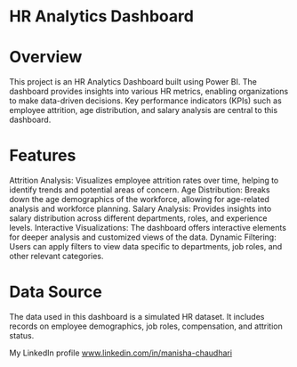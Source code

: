# HR Analytics Dashboard
# Overview
This project is an HR Analytics Dashboard built using Power BI. The dashboard provides insights into various HR metrics, enabling organizations to make data-driven decisions. Key performance indicators (KPIs) such as employee attrition, age distribution, and salary analysis are central to this dashboard.

# Features
Attrition Analysis: Visualizes employee attrition rates over time, helping to identify trends and potential areas of concern.
Age Distribution: Breaks down the age demographics of the workforce, allowing for age-related analysis and workforce planning.
Salary Analysis: Provides insights into salary distribution across different departments, roles, and experience levels.
Interactive Visualizations: The dashboard offers interactive elements for deeper analysis and customized views of the data.
Dynamic Filtering: Users can apply filters to view data specific to departments, job roles, and other relevant categories.

# Data Source
The data used in this dashboard is a simulated HR dataset. It includes records on employee demographics, job roles, compensation, and attrition status.

My LinkedIn profile 
www.linkedin.com/in/manisha-chaudhari
